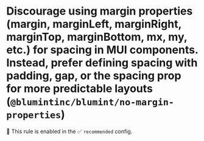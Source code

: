 # Discourage using margin properties (margin, marginLeft, marginRight, marginTop, marginBottom, mx, my, etc.) for spacing in MUI components. Instead, prefer defining spacing with padding, gap, or the spacing prop for more predictable layouts (`@blumintinc/blumint/no-margin-properties`)

💼 This rule is enabled in the ✅ `recommended` config.

<!-- end auto-generated rule header -->
